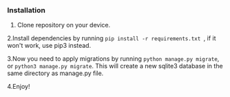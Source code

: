 ### Installation
1. Clone repository on your device.

2.Install dependencies by running ``` pip install -r requirements.txt  ```, if it won't work, use pip3 instead.

3.Now you need to apply migrations by running ```python manage.py migrate```, or ``` python3 manage.py migrate ```.
This will create a new sqlite3 database in the same directory as manage.py file.

4.Enjoy!
